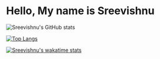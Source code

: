 # Hello, My name is Sreevishnu 

![Sreevishnu's GitHub stats](https://github-readme-stats.vercel.app/api?username=sreevishnu-ux&hide=prs,issues&show_icons=true&theme=gotham)

[![Top Langs](https://github-readme-stats.vercel.app/api/top-langs/?username=sreevishnu-ux&layout=compact)](https://github.com/anuraghazra/github-readme-stats)

[![Sreevishnu's wakatime stats](https://github-readme-stats.vercel.app/api/wakatime?username=sreevishnu-ux&layout=compact)](https://github.com/anuraghazra/github-readme-stats)



